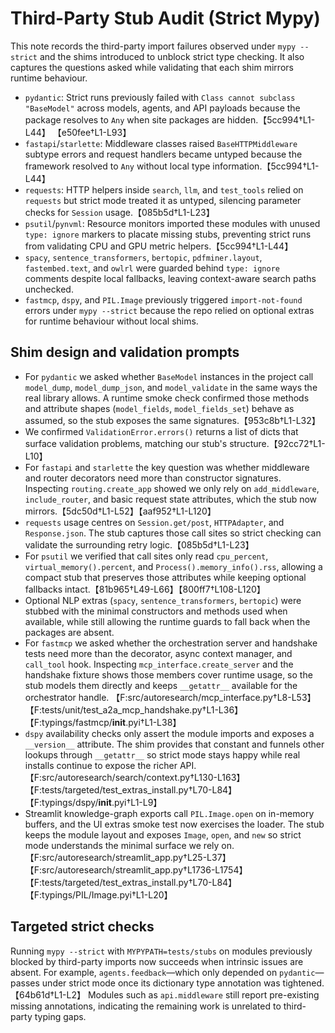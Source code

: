 # Third-Party Stub Audit (Strict Mypy)

This note records the third-party import failures observed under
``mypy --strict`` and the shims introduced to unblock strict type checking.
It also captures the questions asked while validating that each shim mirrors
runtime behaviour.

- `pydantic`: Strict runs previously failed with ``Class cannot subclass
  "BaseModel"`` across models, agents, and API payloads because the package
  resolves to ``Any`` when site packages are hidden.【5cc994†L1-L44】
  【e50fee†L1-L93】
- `fastapi`/`starlette`: Middleware classes raised ``BaseHTTPMiddleware``
  subtype errors and request handlers became untyped because the framework
  resolved to ``Any`` without local type information.【5cc994†L1-L44】
- `requests`: HTTP helpers inside `search`, `llm`, and `test_tools` relied on
  ``requests`` but strict mode treated it as untyped, silencing parameter
  checks for ``Session`` usage.【085b5d†L1-L23】
- `psutil`/`pynvml`: Resource monitors imported these modules with unused
  ``type: ignore`` markers to placate missing stubs, preventing strict runs
  from validating CPU and GPU metric helpers.【5cc994†L1-L44】
- `spacy`, `sentence_transformers`, `bertopic`, `pdfminer.layout`,
  `fastembed.text`, and `owlrl` were guarded behind ``type: ignore`` comments
  despite local fallbacks, leaving context-aware search paths unchecked.
- `fastmcp`, `dspy`, and `PIL.Image` previously triggered
  ``import-not-found`` errors under ``mypy --strict`` because the repo relied
  on optional extras for runtime behaviour without local shims.

## Shim design and validation prompts

- For `pydantic` we asked whether ``BaseModel`` instances in the project call
  ``model_dump``, ``model_dump_json``, and ``model_validate`` in the same ways
  the real library allows. A runtime smoke check confirmed those methods and
  attribute shapes (`model_fields`, `model_fields_set`) behave as assumed, so
  the stub exposes the same signatures.【953c8b†L1-L32】
- We confirmed `ValidationError.errors()` returns a list of dicts that surface
  validation problems, matching our stub's structure.【92cc72†L1-L10】
- For `fastapi` and `starlette` the key question was whether middleware and
  router decorators need more than constructor signatures. Inspecting
  `routing.create_app` showed we only rely on ``add_middleware``,
  ``include_router``, and basic request state attributes, which the stub now
  mirrors.【5dc50d†L1-L52】【aaf952†L1-L120】
- `requests` usage centres on ``Session.get/post``, ``HTTPAdapter``, and
  ``Response.json``. The stub captures those call sites so strict checking can
  validate the surrounding retry logic.【085b5d†L1-L23】
- For `psutil` we verified that call sites only read ``cpu_percent``,
  ``virtual_memory().percent``, and ``Process().memory_info().rss``, allowing a
  compact stub that preserves those attributes while keeping optional fallbacks
  intact.【81b965†L49-L66】【800ff7†L108-L120】
- Optional NLP extras (`spacy`, `sentence_transformers`, `bertopic`) were
  stubbed with the minimal constructors and methods used when available, while
  still allowing the runtime guards to fall back when the packages are absent.
- For `fastmcp` we asked whether the orchestration server and handshake tests
  need more than the decorator, async context manager, and ``call_tool`` hook.
  Inspecting ``mcp_interface.create_server`` and the handshake fixture shows
  those members cover runtime usage, so the stub models them directly and keeps
  ``__getattr__`` available for the orchestrator handle.
  【F:src/autoresearch/mcp_interface.py†L8-L53】【F:tests/unit/test_a2a_mcp_handshake.py†L1-L36】【F:typings/fastmcp/__init__.pyi†L1-L38】
- `dspy` availability checks only assert the module imports and exposes a
  ``__version__`` attribute. The shim provides that constant and funnels other
  lookups through ``__getattr__`` so strict mode stays happy while real installs
  continue to expose the richer API.
  【F:src/autoresearch/search/context.py†L130-L163】【F:tests/targeted/test_extras_install.py†L70-L84】【F:typings/dspy/__init__.pyi†L1-L9】
- Streamlit knowledge-graph exports call ``PIL.Image.open`` on in-memory
  buffers, and the UI extras smoke test now exercises the loader. The stub keeps
  the module layout and exposes ``Image``, ``open``, and ``new`` so strict mode
  understands the minimal surface we rely on.
  【F:src/autoresearch/streamlit_app.py†L25-L37】【F:src/autoresearch/streamlit_app.py†L1736-L1754】【F:tests/targeted/test_extras_install.py†L70-L84】【F:typings/PIL/Image.pyi†L1-L20】

## Targeted strict checks

Running ``mypy --strict`` with ``MYPYPATH=tests/stubs`` on modules previously
blocked by third-party imports now succeeds when intrinsic issues are absent.
For example, `agents.feedback`—which only depended on `pydantic`—passes under
strict mode once its dictionary type annotation was tightened.【64b61d†L1-L2】
Modules such as `api.middleware` still report pre-existing missing annotations,
indicating the remaining work is unrelated to third-party typing gaps.
